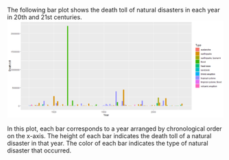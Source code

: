 The following bar plot shows the death toll of natural disasters in each year in 20th and 21st centuries. ![The death toll barplot for 20th and 21st century](death_toll_barplot.png)

In this plot, each bar corresponds to a year arranged by chronological order on the x-axis. The height of each bar indicates the death toll of a natural disaster in that year. The color of each bar indicates the type of natural disaster that occurred.
